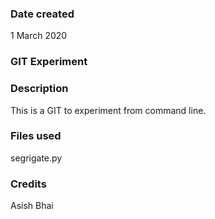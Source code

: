 ### Date created
1 March 2020

### GIT Experiment

### Description
This is a GIT to experiment from command line.

### Files used
segrigate.py

### Credits
Asish Bhai 
